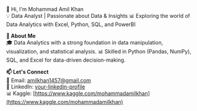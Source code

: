 👋 Hi, I'm Mohammad Amil Khan  
💡 Data Analyst | Passionate about Data & Insights
📊 Exploring the world of Data Analytics with Excel, Python, SQL, and PowerBI

**🚀 About Me**  
🎓 Data Analytics with a strong foundation in data manipulation, visualization, and statistical analysis.
📊 Skilled in Python (Pandas, NumPy), SQL, and Excel for data-driven decision-making.

 **📫 Let's Connect**  
📧 Email: [amilkhan1457@gmail.com](mailto\:amilkhan1457@gmail.com)\
🔗 LinkedIn: [your-linkedin-profile](https://linkedin.com/in/your-profile)\
📊 Kaggle: [https://www.kaggle.com/mohammadamilkhan](https://www.kaggle.com/mohammadamilkhan)
